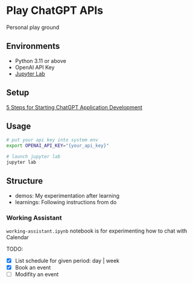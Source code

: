 # Play ChatGPT APIs

Personal play ground

## Environments

* Python 3.11 or above
* OpenAI API Key
* [Jupyter Lab](https://jupyter.org/)

## Setup

[5 Steps for Starting ChatGPT Application Development](https://medium.com/@lvjian700/5-steps-for-setup-your-environment-for-chatgpt-application-development-on-mac-os-9b9c6bbe6da1)

## Usage

```sh
# put your api key into system env
export OPENAI_API_KEY="{your_api_key}"

# launch jupyter lab
jupyter lab
```

## Structure

* demos: My experimentation after learning
* learnings: Following instructions from do

### Working Assistant

`working-assistant.ipynb` notebook is for experimenting how to chat with Calendar

TODO:
- [x] List schedule for given period: day | week
- [x] Book an event
- [ ] Modifity an event
